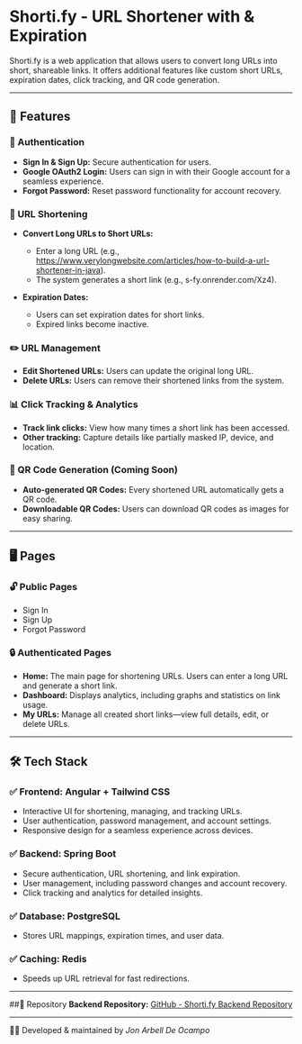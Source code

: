 # Shorti.fy - URL Shortener with & Expiration

Shorti.fy is a web application that allows users to convert long URLs into short, shareable links. It offers additional features like custom short URLs, expiration dates, click tracking, and QR code generation.


---


## 🚀 Features  

### 🔑 Authentication  
- **Sign In & Sign Up:** Secure authentication for users.
- **Google OAuth2 Login:** Users can sign in with their Google account for a seamless experience.
- **Forgot Password:** Reset password functionality for account recovery.

### 🔗 URL Shortening  
- **Convert Long URLs to Short URLs:**  
  - Enter a long URL (e.g., https://www.verylongwebsite.com/articles/how-to-build-a-url-shortener-in-java).  
  - The system generates a short link (e.g., s-fy.onrender.com/Xz4).  

- **Expiration Dates:**  
  - Users can set expiration dates for short links.  
  - Expired links become inactive.  

### ✏️ URL Management  
- **Edit Shortened URLs:** Users can update the original long URL.  
- **Delete URLs:** Users can remove their shortened links from the system.  

### 📊 Click Tracking & Analytics  
- **Track link clicks:** View how many times a short link has been accessed.  
- **Other tracking:** Capture details like partially masked IP, device, and location.  

### 📌 QR Code Generation (Coming Soon)
- **Auto-generated QR Codes:** Every shortened URL automatically gets a QR code.  
- **Downloadable QR Codes:** Users can download QR codes as images for easy sharing.  


---


## 🖥️ Pages

### 🔓 Public Pages
- Sign In
- Sign Up
- Forgot Password

### 🔒 Authenticated Pages
- **Home:** The main page for shortening URLs. Users can enter a long URL and generate a short link.
- **Dashboard:** Displays analytics, including graphs and statistics on link usage.
- **My URLs:** Manage all created short links—view full details, edit, or delete URLs.


---


## 🛠 Tech Stack
### ✅ **Frontend:** Angular + Tailwind CSS

- Interactive UI for shortening, managing, and tracking URLs.
- User authentication, password management, and account settings.
- Responsive design for a seamless experience across devices.


### ✅ **Backend:** Spring Boot

- Secure authentication, URL shortening, and link expiration.
- User management, including password changes and account recovery.
- Click tracking and analytics for detailed insights.


### ✅ **Database:** PostgreSQL

- Stores URL mappings, expiration times, and user data.


### ✅ **Caching:** Redis

- Speeds up URL retrieval for fast redirections.


---


##🔗 Repository
**Backend Repository:** [GitHub - Shorti.fy Backend Repository](https://github.com/JonArbell/shortify-backend)



---

👨‍💻 Developed & maintained by *Jon Arbell De Ocampo*